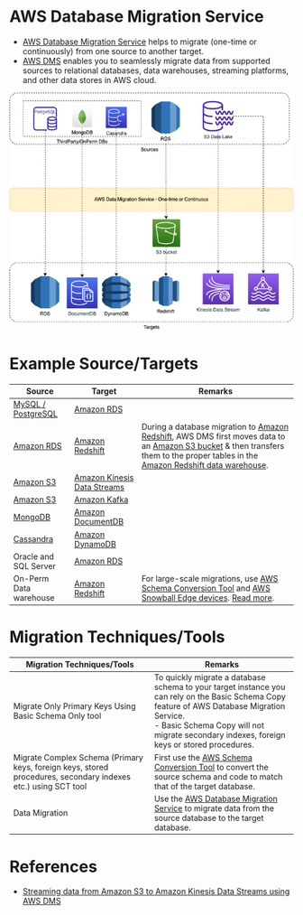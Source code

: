 # AWS Database Migration Service
- [AWS Database Migration Service](https://aws.amazon.com/dms/) helps to migrate (one-time or continuously) from one source to another target.
- [AWS DMS]() enables you to seamlessly migrate data from supported sources to relational databases, data warehouses, streaming platforms, and other data stores in AWS cloud.

![](AWSDMS.png)

# Example Source/Targets

| Source                                                                                | Target                                                                                                    | Remarks                                                                                                                                                                                                                                                                                                                                                 |
|---------------------------------------------------------------------------------------|-----------------------------------------------------------------------------------------------------------|---------------------------------------------------------------------------------------------------------------------------------------------------------------------------------------------------------------------------------------------------------------------------------------------------------------------------------------------------------|
| [MySQL / PostgreSQL](../../../../3_Databases/7_SQL-Databases/Readme.md)        | [Amazon RDS](../../../6_DatabaseServices/AmazonRDS/Readme.md)                                             |                                                                                                                                                                                                                                                                                                                                                         |
| [Amazon RDS](../../../6_DatabaseServices/AmazonRDS/Readme.md)                         | [Amazon Redshift](../../DataStorage/DataWarehouses/AmazonRedshift.md)                                     | During a database migration to [Amazon Redshift](../../DataStorage/DataWarehouses/AmazonRedshift.md), AWS DMS first moves data to an [Amazon S3 bucket](../../../7_StorageServices/3_ObjectStorageS3/Readme.md) & then transfers them to the proper tables in the [Amazon Redshift data warehouse](../../DataStorage/DataWarehouses/AmazonRedshift.md). |
| [Amazon S3](../../../7_StorageServices/3_ObjectStorageS3/Readme.md)                   | [Amazon Kinesis Data Streams](../../../5_MessageBrokerServices/AmazonKinesis/AmazonKinesisDataStreams.md) |                                                                                                                                                                                                                                                                                                                                                         |
| [Amazon S3](../../../7_StorageServices/3_ObjectStorageS3/Readme.md)                   | [Amazon Kafka](../../../5_MessageBrokerServices/AmazonKinesis/AmazonKinesisDataStreams.md)                |                                                                                                                                                                                                                                                                                                                                                         |
| [MongoDB](../../../../3_Databases/10_Document-Databases/MongoDB.md)            | [Amazon DocumentDB](../../../6_DatabaseServices/AmazonDocumentDB.md)                                      |                                                                                                                                                                                                                                                                                                                                                         |
| [Cassandra](../../../../3_Databases/11_WideColumn-Databases/ApacheCasandra.md) | [Amazon DynamoDB](../../../6_DatabaseServices/AmazonDynamoDB/Readme.md)                                   |                                                                                                                                                                                                                                                                                                                                                         |
| Oracle and SQL Server                                                                 | [Amazon RDS](../../../6_DatabaseServices/AmazonRDS/Readme.md)                                             |                                                                                                                                                                                                                                                                                                                                                         |
| On-Perm Data warehouse                                                                | [Amazon Redshift](../../DataStorage/DataWarehouses/AmazonRedshift.md)                                     | For large-scale migrations, use [AWS Schema Conversion Tool](AWSSCT.md) and [AWS Snowball Edge devices](../../../14_DataTransferMigrationServices/AWSSnowFamily.md). [Read more](https://docs.aws.amazon.com/SchemaConversionTool/latest/userguide/agents.dw.html).                                                                                     |

# Migration Techniques/Tools

| Migration Techniques/Tools                                                                                    | Remarks                                                                                                                                                                                                                                      |
|---------------------------------------------------------------------------------------------------------------|----------------------------------------------------------------------------------------------------------------------------------------------------------------------------------------------------------------------------------------------|
| Migrate Only Primary Keys Using Basic Schema Only tool                                                        | To quickly migrate a database schema to your target instance you can rely on the Basic Schema Copy feature of AWS Database Migration Service.<br/>- Basic Schema Copy will not migrate secondary indexes, foreign keys or stored procedures. |
| Migrate Complex Schema (Primary keys, foreign keys, stored procedures, secondary indexes etc.) using SCT tool | First use the [AWS Schema Conversion Tool](AWSSCT.md) to convert the source schema and code to match that of the target database.                                                                                                            |
| Data Migration                                                                                                | Use the [AWS Database Migration Service]() to migrate data from the source database to the target database.                                                                                                                                  |

# References
- [Streaming data from Amazon S3 to Amazon Kinesis Data Streams using AWS DMS](https://aws.amazon.com/blogs/big-data/streaming-data-from-amazon-s3-to-amazon-kinesis-data-streams-using-aws-dms/)

